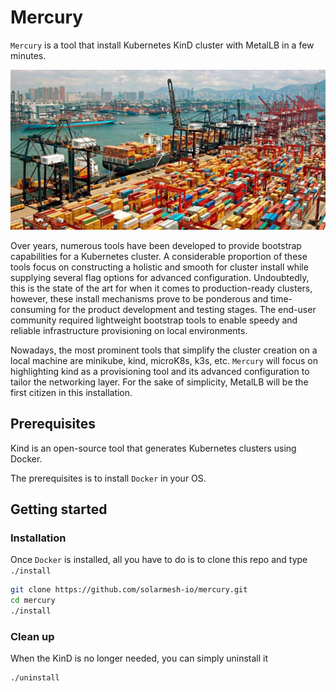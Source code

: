 # Mercury 

`Mercury` is a tool that install Kubernetes KinD cluster with MetalLB in a few minutes.

![](container.png)

Over years, numerous tools have been developed to provide bootstrap capabilities for a Kubernetes cluster. A considerable proportion of these tools focus on constructing a holistic and smooth for cluster install while supplying several flag options for advanced configuration. Undoubtedly, this is the state of the art for when it comes to production-ready clusters, however, these install mechanisms prove to be ponderous and time-consuming for the product development and testing stages. The end-user community required lightweight bootstrap tools to enable speedy and reliable infrastructure provisioning on local environments.

Nowadays, the most prominent tools that simplify the cluster creation on a local machine are minikube, kind, microK8s, k3s, etc. `Mercury` will focus on highlighting kind as a provisioning tool and its advanced configuration to tailor the networking layer. For the sake of simplicity, MetalLB will be the first citizen in this installation.

## Prerequisites

Kind is an open-source tool that generates Kubernetes clusters using Docker. 

The prerequisites is to install `Docker` in your OS.

## Getting started

### Installation

Once `Docker` is installed, all you have to do is to clone this repo and type `./install`

```bash
git clone https://github.com/solarmesh-io/mercury.git
cd mercury
./install
```

### Clean up

When the KinD is no longer needed, you can simply uninstall it

```bash
./uninstall
```
